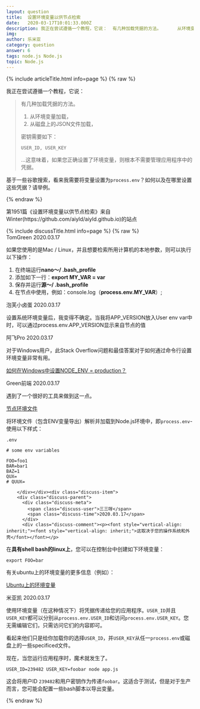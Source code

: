 ```yaml
---
layout: question
title:  设置环境变量以供节点检索
date:   2020-03-17T10:01:33.000Z
description: 我正在尝试遵循一个教程，它说：  有几种加载凭据的方法。      从环境变量加载，  从磁盘上的JSON文件加载，      密钥需...
img: 
author: 乐米亚
category: question
answer: 6
tags: node.js Node.js
topic: Node.js
---
```

<div class="article-root">
  <div class="article">
    {% include articleTitle.html info=page %}
    {% raw %}
    <div class="article-content"><p><font style="vertical-align: inherit;"><font style="vertical-align: inherit;">我正在尝试遵循一个教程，它说：</font></font></p>

<blockquote>
  <p><font style="vertical-align: inherit;"><font style="vertical-align: inherit;">有几种加载凭据的方法。</font></font></p>
  
  <ol>
  <li><font style="vertical-align: inherit;"><font style="vertical-align: inherit;">从环境变量加载，</font></font></li>
  <li><font style="vertical-align: inherit;"><font style="vertical-align: inherit;">从磁盘上的JSON文件加载，</font></font></li>
  </ol>
  
  <p><font style="vertical-align: inherit;"><font style="vertical-align: inherit;">密钥需要如下：</font></font></p>

<pre><code>USER_ID, USER_KEY
</code></pre>
  
  <p><font style="vertical-align: inherit;"><font style="vertical-align: inherit;">...这意味着，如果您正确设置了环境变量，则根本不需要管理应用程序中的凭据。</font></font></p>
</blockquote>

<p><font style="vertical-align: inherit;"><font style="vertical-align: inherit;">基于一些谷歌搜索，看来我需要将变量设置为</font></font><code>process.env</code><font style="vertical-align: inherit;"><font style="vertical-align: inherit;">？</font><font style="vertical-align: inherit;">如何以及在哪里设置这些凭据？</font><font style="vertical-align: inherit;">请举例。  </font></font></p></div>
    {% endraw %}
  </div>
  <p class="winter_mark">第1951篇《设置环境变量以供节点检索》来自Winter(https://github.com/aiyld/aiyld.github.io)的站点</p>
  <div class="discuss-wrapper">
    {% include discussTitle.html info=page %}
    {% raw %}
    <div class="discuss-item">
        <div class="discuss-parent">
          <div class="discuss-meta">
            <span class="discuss-user">TomGreen</span>
            <span class="discuss-time">2020.03.17</span>
          </div>
          <div class="discuss-comment"><p><font style="vertical-align: inherit;"><font style="vertical-align: inherit;">如果您使用的是Mac / Linux，并且想要检索所用计算机的本地参数，则可以执行以下操作：</font></font></p>

<ol>
<li><font style="vertical-align: inherit;"><font style="vertical-align: inherit;">在终端运行</font></font><strong><font style="vertical-align: inherit;"><font style="vertical-align: inherit;">nano〜/ .bash_profile</font></font></strong></li>
<li><font style="vertical-align: inherit;"><font style="vertical-align: inherit;">添加如下一行：</font></font><strong><font style="vertical-align: inherit;"><font style="vertical-align: inherit;">export MY_VAR = var</font></font></strong></li>
<li><font style="vertical-align: inherit;"><font style="vertical-align: inherit;">保存并运行</font></font><strong><font style="vertical-align: inherit;"><font style="vertical-align: inherit;">源〜/ .bash_profile</font></font></strong></li>
<li><font style="vertical-align: inherit;"><font style="vertical-align: inherit;">在节点中使用，例如：console.log（</font></font><strong><font style="vertical-align: inherit;"><font style="vertical-align: inherit;">process.env.MY_VAR</font></font></strong><font style="vertical-align: inherit;"><font style="vertical-align: inherit;">）;</font></font></li>
</ol></div>
        </div></div><div class="discuss-item">
        <div class="discuss-parent">
          <div class="discuss-meta">
            <span class="discuss-user">泡芙小卤蛋</span>
            <span class="discuss-time">2020.03.17</span>
          </div>
          <div class="discuss-comment"><p><font style="vertical-align: inherit;"><font style="vertical-align: inherit;">设置系统环境变量后，我变得不确定。</font><font style="vertical-align: inherit;">当我将APP_VERSION放入User env var中时，可以通过process.env.APP_VERSION显示来自节点的值</font></font></p></div>
        </div></div><div class="discuss-item">
        <div class="discuss-parent">
          <div class="discuss-meta">
            <span class="discuss-user">阿飞Pro</span>
            <span class="discuss-time">2020.03.17</span>
          </div>
          <div class="discuss-comment"><p><font style="vertical-align: inherit;"><font style="vertical-align: inherit;">对于Windows用户，此Stack Overflow问题和最佳答案对于如何通过命令行设置环境变量非常有用。 </font></font></p>

<p><a href="https://stackoverflow.com/questions/9249830/how-can-i-set-node-env-production-in-windows"><font style="vertical-align: inherit;"><font style="vertical-align: inherit;">如何在Windows中设置NODE_ENV = production？</font></font></a></p></div>
        </div></div><div class="discuss-item">
        <div class="discuss-parent">
          <div class="discuss-meta">
            <span class="discuss-user">Green前端</span>
            <span class="discuss-time">2020.03.17</span>
          </div>
          <div class="discuss-comment"><p><font style="vertical-align: inherit;"><font style="vertical-align: inherit;">遇到了一个很好的工具来做到这一点。</font></font></p>

<p><a href="https://github.com/grimen/node-env-file" rel="nofollow"><font style="vertical-align: inherit;"><font style="vertical-align: inherit;">节点环境文件</font></font></a></p>

<p><font style="vertical-align: inherit;"><font style="vertical-align: inherit;">将环境文件（包含ENV变量导出）解析并加载到Node.js环境中，即</font></font><code>process.env</code><font style="vertical-align: inherit;"><font style="vertical-align: inherit;">-使用以下样式：</font></font></p>

<pre><code>.env<font></font>
<font></font>
# some env variables<font></font>
<font></font>
FOO=foo1<font></font>
BAR=bar1<font></font>
BAZ=1<font></font>
QUX=<font></font>
# QUUX=<font></font>
</code></pre></div>
        </div></div><div class="discuss-item">
        <div class="discuss-parent">
          <div class="discuss-meta">
            <span class="discuss-user">三三呀</span>
            <span class="discuss-time">2020.03.17</span>
          </div>
          <div class="discuss-comment"><p><font style="vertical-align: inherit;"><font style="vertical-align: inherit;">这取决于您的操作系统和外壳</font></font></p>

<p><font style="vertical-align: inherit;"><font style="vertical-align: inherit;">在</font></font><strong><font style="vertical-align: inherit;"><font style="vertical-align: inherit;">具有shell bash的linux上</font></font></strong><font style="vertical-align: inherit;"><font style="vertical-align: inherit;">，您可以在控制台中创建如下环境变量：</font></font></p>

<pre><code>export FOO=bar
</code></pre>

<p><font style="vertical-align: inherit;"><font style="vertical-align: inherit;">有关ubuntu上的环境变量的更多信息（例如）：</font></font></p>

<p><a href="https://help.ubuntu.com/community/EnvironmentVariables" rel="noreferrer"><font style="vertical-align: inherit;"><font style="vertical-align: inherit;">Ubuntu上的环境变量</font></font></a></p></div>
        </div></div><div class="discuss-item">
        <div class="discuss-parent">
          <div class="discuss-meta">
            <span class="discuss-user">米亚凯</span>
            <span class="discuss-time">2020.03.17</span>
          </div>
          <div class="discuss-comment"><p><font style="vertical-align: inherit;"><font style="vertical-align: inherit;">使用环境变量（在这种情况下）将凭据传递给您的应用程序。</font></font><code>USER_ID</code><font style="vertical-align: inherit;"><font style="vertical-align: inherit;">并且</font></font><code>USER_KEY</code><font style="vertical-align: inherit;"><font style="vertical-align: inherit;">都可以</font><font style="vertical-align: inherit;">分别</font><font style="vertical-align: inherit;">从</font></font><code>process.env.USER_ID</code><font style="vertical-align: inherit;"><font style="vertical-align: inherit;">和</font><font style="vertical-align: inherit;">访问</font></font><code>process.env.USER_KEY</code><font style="vertical-align: inherit;"><font style="vertical-align: inherit;">。</font><font style="vertical-align: inherit;">您无需编辑它们，只需访问它们的内容即可。</font></font></p>

<p><font style="vertical-align: inherit;"><font style="vertical-align: inherit;">看起来他们只是给你加载你的选择</font></font><code>USER_ID</code><font style="vertical-align: inherit;"><font style="vertical-align: inherit;">，并</font></font><code>USER_KEY</code><font style="vertical-align: inherit;"><font style="vertical-align: inherit;">从任一</font></font><code>process.env</code><font style="vertical-align: inherit;"><font style="vertical-align: inherit;">或磁盘上的一些specificed文件。</font></font></p>

<p><font style="vertical-align: inherit;"><font style="vertical-align: inherit;">现在，当您运行应用程序时，魔术就发生了。</font></font></p>

<p><code>USER_ID=239482 USER_KEY=foobar node app.js</code></p>

<p><font style="vertical-align: inherit;"><font style="vertical-align: inherit;">这会将用户ID </font></font><code>239482</code><font style="vertical-align: inherit;"><font style="vertical-align: inherit;">和用户密钥作为</font><font style="vertical-align: inherit;">传递</font></font><code>foobar</code><font style="vertical-align: inherit;"><font style="vertical-align: inherit;">。</font><font style="vertical-align: inherit;">这适合于测试，但是对于生产而言，您可能会配置一些bash脚本以导出变量。</font></font></p></div>
        </div></div>
    {% endraw %}
  </div>
<div>
